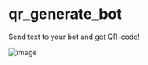 # qr_generate_bot

Send text to your bot and get QR-code!  
  
![image](https://user-images.githubusercontent.com/93093228/163988507-59665351-1372-4e2d-adbe-d18558fb38f1.png)
